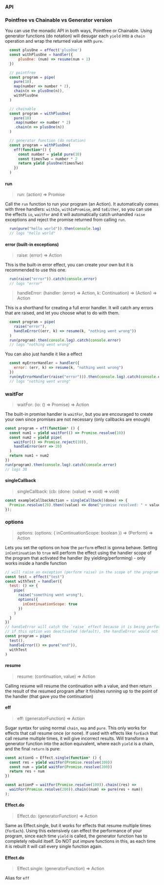 ### API

### Pointfree vs Chainable vs Generator version
You can use the monadic API in both ways, Pointfree or Chainable.
Using generator functions (do notation) will desugar each `yield` into a `chain` operation and wrap the returned value with `pure`.
```javascript
  const plusOne = effect('plusOne')
  const withPlusOne = handler({
      plusOne: (num) => resume(num + 1)
  })

  // pointfree
  const program = pipe(
    pure(10),
    map(number => number * 2),
    chain(n => plusOne(n)),
    withPlusOne
  )

  // chainable
  const program = withPlusOne(
    pure(10)
    .map(number => number * 2)
    .chain(n => plusOne(n))
  )

  // generator function (do notation)
  const program = withPlusOne(
    eff(function*() {
      const number = yield pure(10)
      const timesTwo = number * 2
      return yield plusOne(timesTwo)
    })
  )
```

#### run
> run: (action) => Promise

Call the `run` function to run your program (an Action).
It automatically comes with three handlers: `withIo`, `withIoPromise`, and `toEither`, so you can use the effects `io`, `waitFor` and it will automatically catch unhandled `raise` exceptions and reject the promise returned from calling `run`.
```javascript
  run(pure("hello world")).then(console.log)
  // logs "hello world"
``` 

#### error (built-in exceptions)
> raise: (error) => Action

This is the built-in error effect, you can create your own but it is recommended to use this one.
```javascript
  run(raise("error")).catch(console.error)
  // logs "error"
``` 

> handleError: (handler: (error) => Action, k: Continuation) => (Action) => Action

This is a shorthand for creating a full error handler. It will catch any errors that are raised, and let you choose what to do with them.
```javascript
  const program = pipe(
    raise("error"),
    handleError((err, k) => resume(k, "nothing went wrong"))
  )
  run(program).then(console.log).catch(console.error)
  // logs "nothing went wrong"
``` 
You can also just handle it like a effect
```javascript
  const myErrorHandler = handler({
    error: (err, k) => resume(k, "nothing went wrong")
  })
  run(myErrorHandler(raise("error"))).then(console.log).catch(console.error)
  // logs "nothing went wrong"
```

### waitFor
> waitFor: (io: () => Promise) => Action

The built-in promise handler is `waitFor`, but you are encouraged to create your own since promises are not necessary (only callbacks are enough)
```javascript
const program = eff(function* () {
  const num1 = yield waitFor(() => Promise.resolve(10))
  const num2 = yield pipe(
    waitFor(() => Promise.reject(10)),
    handleError(err => 20)
  )
  return num1 + num2
})
run(program).then(console.log).catch(console.error)
// logs 30
```

#### singleCallback
> singleCallback: (cb: (done: (value) => void) => void)

```javascript
const exampleCallbackAction = singleCallback((done) => {
  Promise.resolve(20).then((value) => done("promise resolved: " + value));
});
```

### options
> options: (options: { inContinuationScope: boolean }) => (Perform) => Action

Lets you set the options on how the `perform` effect is gonna behave.
Setting `inContinuation` to `true` will perform the effect using the handler scope of the program that activated the handler (by yielding/performing) - only works inside a handle function
```javascript
// will raise an exception (perform raise) in the scope of the program that performed `test`, so that he can catch it by being able to wrap the `perform` and not the handler
const test = effect("test")
const withTest = handler({
  test: () => {
    pipe(
      raise("something went wrong"),
      options({
        inContinuationScope: true
      })
    )
  }
})
// handleError will catch the `raise` effect because it is being performed in its scope (with the inContinuationScope option)
// if this option was deactivated (default), the handleError would not catch the `raise` effect unless it was put around the `withTest` that yields the `raise` effect
const program = pipe(
  test(),
  handleError(() => pure("end")),
  withTest
)
```

#### resume
> resume: (continuation, value) => Action

Calling resume will resume the continuation with a value, and then return the result of the resumed program after it finishes running up to the point of the handler (that gave you the continuation)

#### eff
> eff: (generatorFunction) => Action

Sugar syntax for using normal `chain`, `map` and `pure`. 
This only works for effects that call resume once (or none). If used with effects like `forEach` that call resume multiple times, it will give incorrect results.
Will transform a generator function into the action equivalent, where each `yield` is a chain, and the final `return` is pure:
```javascript
const actionG = Effect.single(function* () {
  const res = yield waitFor(Promise.resolve(100))
  const num = yield waitFor(Promise.resolve(200))
  return res + num
})

const actionP = waitFor(Promise.resolve(100)).chain((res) =>
  waitFor(Promise.resolve(200)).chain((num) => pure(res + num))
);
```

#### Effect.do
> Effect.do: (generatorFunction) => Action

Same as Effect.single, but it works for effects that resume multiple times (`forEach`).
Using this extensively can effect the performance of your program, since each time `yield` is called, the generator function has to completely rebuild itself. 
Do NOT put impure functions in this, as each time it is rebuilt it will call every single function again.

#### Effect.do
> Effect.single: (generatorFunction) => Action

Alias for `eff`